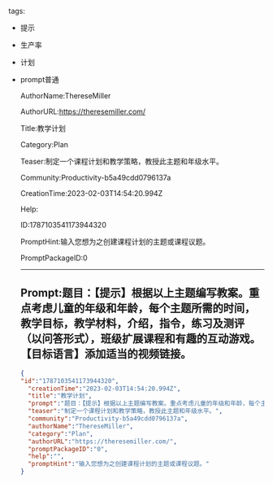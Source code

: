   tags: 
- 提示
- 生产率
- 计划
- prompt普通

  AuthorName:ThereseMiller

  AuthorURL:https://theresemiller.com/

  Title:教学计划

  Category:Plan

  Teaser:制定一个课程计划和教学策略，教授此主题和年级水平。

  Community:Productivity-b5a49cdd0796137a

  CreationTime:2023-02-03T14:54:20.994Z

  Help:

  ID:1787103541173944320

  PromptHint:输入您想为之创建课程计划的主题或课程议题。

  PromptPackageID:0

  ---

  ## Prompt:题目：【提示】根据以上主题编写教案。重点考虑儿童的年级和年龄，每个主题所需的时间，教学目标，教学材料，介绍，指令，练习及测评（以问答形式），班级扩展课程和有趣的互动游戏。【目标语言】添加适当的视频链接。

  ```json
  {
  "id":"1787103541173944320",
    "creationTime":"2023-02-03T14:54:20.994Z",
    "title":"教学计划",
    "prompt":"题目：【提示】根据以上主题编写教案。重点考虑儿童的年级和年龄，每个主题所需的时间，教学目标，教学材料，介绍，指令，练习及测评（以问答形式），班级扩展课程和有趣的互动游戏。【目标语言】添加适当的视频链接。",
    "teaser":"制定一个课程计划和教学策略，教授此主题和年级水平。",
    "community":"Productivity-b5a49cdd0796137a",
    "authorName":"ThereseMiller",
    "category":"Plan",
    "authorURL":"https://theresemiller.com/",
    "promptPackageID":"0",
    "help":"",
    "promptHint":"输入您想为之创建课程计划的主题或课程议题。"
  }
  ```
